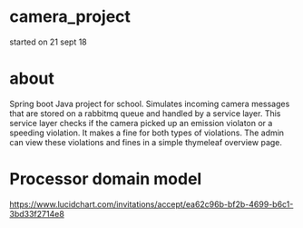 # camera_project
started on 21 sept 18

# about
Spring boot Java project for school. 
Simulates incoming camera messages that are stored on a rabbitmq queue and handled by a service layer. This service layer checks if the camera picked up an emission violaton or a speeding violation. It makes a fine for both types of violations. The admin can view these violations and fines in a simple thymeleaf overview page.



# Processor domain model
https://www.lucidchart.com/invitations/accept/ea62c96b-bf2b-4699-b6c1-3bd33f2714e8
